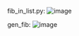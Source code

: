 fib_in_list.py:
![image](https://github.com/user-attachments/assets/33745966-86dd-4718-a1bb-8cec603b3efa)

gen_fib:
![image](https://github.com/user-attachments/assets/4c59d38e-da9b-4fdd-938a-9607b76e7752)
